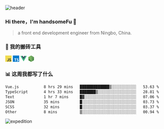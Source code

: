 ![header](https://raw.githubusercontent.com/fzq1998/fzq1998/master/header.png)

### Hi there，I'm handsomeFu 👋

> a front end development engineer from Ningbo, China.

### 🔧 我的搬砖工具
<code><img height="20" src="https://raw.githubusercontent.com/github/explore/80688e429a7d4ef2fca1e82350fe8e3517d3494d/topics/javascript/javascript.png" alt="javascript"></code>
<code><img height="20" src="https://raw.githubusercontent.com/github/explore/80688e429a7d4ef2fca1e82350fe8e3517d3494d/topics/typescript/typescript.png" alt="typescript"></code>
<code><img height="20" src="https://raw.githubusercontent.com/github/explore/80688e429a7d4ef2fca1e82350fe8e3517d3494d/topics/vue/vue.png" alt="vue"></code>
<code><img height="20" src="https://raw.githubusercontent.com/github/explore/80688e429a7d4ef2fca1e82350fe8e3517d3494d/topics/nodejs/nodejs.png" alt="nodejs"></code>



### 📊 这周我都写了什么
<!--START_SECTION:waka-->

```text
Vue.js           8 hrs 29 mins   █████████████▒░░░░░░░░░░░   53.63 %
TypeScript       4 hrs 33 mins   ███████▒░░░░░░░░░░░░░░░░░   28.81 %
Text             1 hr 7 mins     █▓░░░░░░░░░░░░░░░░░░░░░░░   07.06 %
JSON             35 mins         █░░░░░░░░░░░░░░░░░░░░░░░░   03.73 %
SCSS             32 mins         █░░░░░░░░░░░░░░░░░░░░░░░░   03.37 %
Other            8 mins          ▒░░░░░░░░░░░░░░░░░░░░░░░░   00.94 %
```

<!--END_SECTION:waka-->


![expedition](https://raw.githubusercontent.com/fzq1998/fzq1998/master/expedition.gif)

